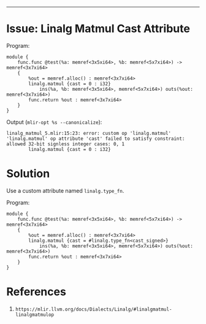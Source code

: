 ---

#   Issue: Linalg Matmul Cast Attribute

Program:

```mlir
module {
    func.func @test(%a: memref<3x5xi64>, %b: memref<5x7xi64>) -> memref<3x7xi64>
    {
        %out = memref.alloc() : memref<3x7xi64>
        linalg.matmul {cast = 0 : i32}
            ins(%a, %b: memref<3x5xi64>, memref<5x7xi64>) outs(%out: memref<3x7xi64>)
        func.return %out : memref<3x7xi64>
    }
}
```

Output (`mlir-opt %s --canonicalize`):

```
linalg_matmul_5.mlir:15:23: error: custom op 'linalg.matmul' 'linalg.matmul' op attribute 'cast' failed to satisfy constraint: allowed 32-bit signless integer cases: 0, 1
        linalg.matmul {cast = 0 : i32}
```


#   Solution

Use a custom attribute named `linalg.type_fn`.

Program:

```mlir
module {
    func.func @test(%a: memref<3x5xi64>, %b: memref<5x7xi64>) -> memref<3x7xi64>
    {
        %out = memref.alloc() : memref<3x7xi64>
        linalg.matmul {cast = #linalg.type_fn<cast_signed>}
            ins(%a, %b: memref<3x5xi64>, memref<5x7xi64>) outs(%out: memref<3x7xi64>)
        func.return %out : memref<3x7xi64>
    }
}
```


#   References

[1]:    https://mlir.llvm.org/docs/Dialects/Linalg/#linalgmatmul-linalgmatmulop

1.  `https://mlir.llvm.org/docs/Dialects/Linalg/#linalgmatmul-linalgmatmulop`
